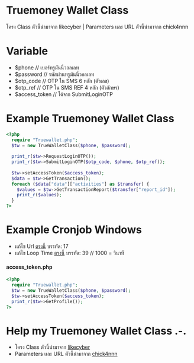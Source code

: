 # Truemoney Wallet Class
โครง Class ตัวนี้นำมาจาก likecyber | Parameters เเละ URL ตัวนี้นำมาจาก chick4nnn

# Variable
- $phone    // เบอร์ทรูมันนี่วอลเลท
- $password // รหัสผ่านทรูมันนี่วอลเลท
- $otp_code // OTP ใน SMS 6 หลัก (ตัวเลข)
- $otp_ref  // OTP ใน SMS REF 4 หลัก (ตัวอักษร)
- $access_token // ได้จาก SubmitLoginOTP

# Example Truemoney Wallet Class
```php
<?php
  require "Truewallet.php";
  $tw = new TrueWalletClass($phone, $password);
  
  print_r($tw->RequestLoginOTP());
  print_r($tw->SubmitLoginOTP($otp_code, $phone, $otp_ref));
  
  $tw->setAccessToken($access_token);
  $data = $tw->GetTransaction();
  foreach ($data["data"]["activities"] as $transfer) {
    $values = $tw->GetTransactionReport($transfer["report_id"]);
    print_r($values);
  }
?>
```

# Example Cronjob Windows
- เเก้ไข Url [ตรงนี้](https://github.com/ekkamon/class-truewallet-php/blob/master/CronjobAPIWallet/Program.cs) บรรทัด: 17
- เเก้ไข Loop Time [ตรงนี้](https://github.com/ekkamon/class-truewallet-php/blob/master/CronjobAPIWallet/Program.cs) บรรทัด: 39 // 1000 = วินาที

#### access_token.php
```php
<?php
  require "Truewallet.php";
  $tw = new TrueWalletClass($phone, $password);
  $tw->setAccessToken($access_token);
  print_r($tw->GetProfile());
?>
```

# Help my Truemoney Wallet Class .-.
- โครง Class ตัวนี้นำมาจาก [likecyber](https://github.com/likecyber)
- Parameters เเละ URL ตัวนี้นำมาจาก [chick4nnn](https://gist.github.com/chick4nnn/0b070c673f7977c42db5fd499055d28f)
